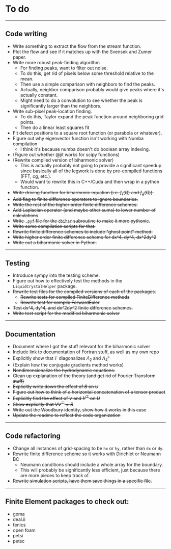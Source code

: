 # To do
---------
## Code writing
* Write something to extract the flow from the stream function.
* Plot the flow and see if it matches up with the Svensek and Zumer paper.
* Write more robust peak-finding algorithm
  - For finding peaks, want to filter out noise.
  - To do this, get rid of pixels below some threshold relative to the mean.
  - Then use a simple comparison with neighbors to find the peaks.
  - Actually, neighbor comparison probably would give peaks where it's actually constant.
  - Might need to do a convolution to see whether the peak is significantly larger than the neighbors. 
* Write sub-pixel peak-location finding.
  - To do this, Taylor expand the peak function around neighboring grid-points.
  - Then do a linear least squares fit 
* Fit defect positions to a square root function (or parabola or whatever). 
* Figure out why eigenvector function isn't working with Numba compilation
  - I think it's because numba doesn't do boolean array indexing.
* (Figure out whether @jit works for scipy functions)
* (Rewrite compiled version of biharmonic solver)
  - This is actually probably not going to provide a significant speedup
    since basically all of the legwork is done by pre-compiled functions (FFT, cg, etc.).
  - Would want to rewrite this in C++/Cuda and then wrap in a python function. 
* ~~Write driving function for biharmonic equation (i.e. $f_1(Q)$ and $f_2(Q)$).~~
* ~~Add flag to finite difference operators to ignore boundaries.~~
* ~~Write the rest of the higher order finite difference schemes.~~
* ~~Add Laplacian operator (and maybe other sums) to lower number of calculations~~
* ~~Write `.pyf` file for the `dbihar` subroutine to make it more pythonic.~~
* ~~Write some compilation scripts for that.~~
* ~~Rewrite finite difference schemes to include "ghost point" method.~~
* ~~Write higher order finite difference scheme for dx^4, dy^4, dx^2dy^2~~
* ~~Write out a biharmonic solver in Python.~~
---------
## Testing
* Introduce sympy into the testing scheme.
* Figure out how to effectively test the methods in the `LiquidCrystalHelper` package.
* ~~Rewrite test files for the compiled versions of each of the packages.~~
  - ~~Rewrite tests for compiled FiniteDifference methods~~
  - ~~Rewrite test for compile ForwardEuler~~
* ~~Test dx^4, dy^4, and dx^2dy^2 finite difference schemes.~~
* ~~Write test script for the modified biharmonic solver~~
---------
## Documentation
* Document where I got the stuff relevant for the biharmonic solver
* Include link to documentation of Fortran stuff, as well as my own repo
* Explicitly show that $\mathbb{F}$ diagonalizes $\Lambda_2$ and $\Lambda_4^c$
* (Explain how the conjugate gradients method works)
* ~~Nondimensionalize the hydrodynamic equations.~~
* ~~Clean up explanation of the theory (and get rid of Fourier Transform stuff)~~
* ~~Explicitly write down the effect of $B$ on $U$~~
* ~~Figure out how to think of a horizontal concatenation of a tensor product~~
* ~~Explicitly find the effect of $V$ and $V^\top$ on $U$~~
* ~~Show explicitly that $VV^\top = B$~~
* ~~Write out the Woodbury identity, show how it works in this case~~
* ~~Update the readme to reflect the code organization~~
-----------
## Code refactoring
* Change all instances of grid-spacing to be `hx` or `hy`, rather than `dx` or `dy`.
* Rewrite finite difference scheme so it works with Dirichlet or Neumann BC
  - Neumann conditions should include a whole array for the boundary.
  - This will probably be significantly less efficient, just because there
    are more pieces to keep track of. 
* ~~Rewrite simulation scripts, have them save things in a specific file.~~
-----------
## Finite Element packages to check out:
* goma
* deal.ii
* fenics
* open foam
* petsi
* petsc
